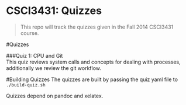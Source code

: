 CSCI3431: Quizzes
================= 

> This repo will track the quizzes given in the Fall 2014 CSCI3431 course.

#Quizzes

###Quiz 1: CPU and Git  
This quiz reviews system calls and concepts for dealing with processes, additionally we review the git workflow.  


#Building Quizzes
The quizzes are built by passing the quiz yaml file to `./build-quiz.sh`

Quizzes depend on pandoc and xelatex.
